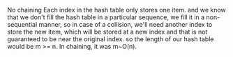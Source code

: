 No chaining
Each index in the hash table only stores one item.
and we know that we don't fill the hash table in a particular sequence, we fill it in a non-sequential manner, so in case of a collision, we'll need another index to store the new item, which will be stored at a new index and that is not guaranteed to be near the original index. so the length of our hash table would be m >= n.
In chaining, it was m~O(n).